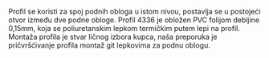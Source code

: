 Profil se koristi za spoj podnih obloga u istom nivou, postavlja se u postojeći otvor između dve podne obloge. Profil 4336 je obložen PVC folijom debljine 0,15mm, koja se poliuretanskim lepkom termičkim putem lepi na profil.
Montaža profila je stvar ličnog izbora kupca, naša preporuka je pričvršćivanje profila montaž git lepkovima za podnu oblogu.